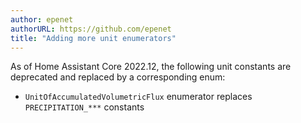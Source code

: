 ```yaml
---
author: epenet
authorURL: https://github.com/epenet
title: "Adding more unit enumerators"
---
```


As of Home Assistant Core 2022.12, the following unit constants are deprecated and replaced 
by a corresponding enum:

  - `UnitOfAccumulatedVolumetricFlux` enumerator replaces `PRECIPITATION_***` constants
